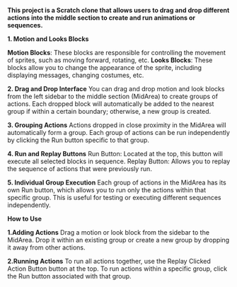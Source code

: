 **This project is a Scratch clone that allows users to drag and drop different actions into the middle section to create and run animations or sequences.**

**1. Motion and Looks Blocks**

**Motion Blocks**: These blocks are responsible for controlling the movement of sprites, such as moving forward, rotating, etc.
**Looks Blocks**: These blocks allow you to change the appearance of the sprite, including displaying messages, changing costumes, etc.

**2. Drag and Drop Interface**
You can drag and drop motion and look blocks from the left sidebar to the middle section (MidArea) to create groups of actions.
Each dropped block will automatically be added to the nearest group if within a certain boundary; otherwise, a new group is created.

**3. Grouping Actions**
Actions dropped in close proximity in the MidArea will automatically form a group.
Each group of actions can be run independently by clicking the Run button specific to that group.

**4. Run and Replay Buttons**
Run Button: Located at the top, this button will execute all selected blocks in sequence.
Replay Button: Allows you to replay the sequence of actions that were previously run.

**5. Individual Group Execution**
Each group of actions in the MidArea has its own Run button, which allows you to run only the actions within that specific group.
This is useful for testing or executing different sequences independently.

**How to Use**

**1.Adding Actions**
Drag a motion or look block from the sidebar to the MidArea.
Drop it within an existing group or create a new group by dropping it away from other actions.

**2.Running Actions**
To run all actions together, use the Replay Clicked Action Button button at the top.
To run actions within a specific group, click the Run button associated with that group.

